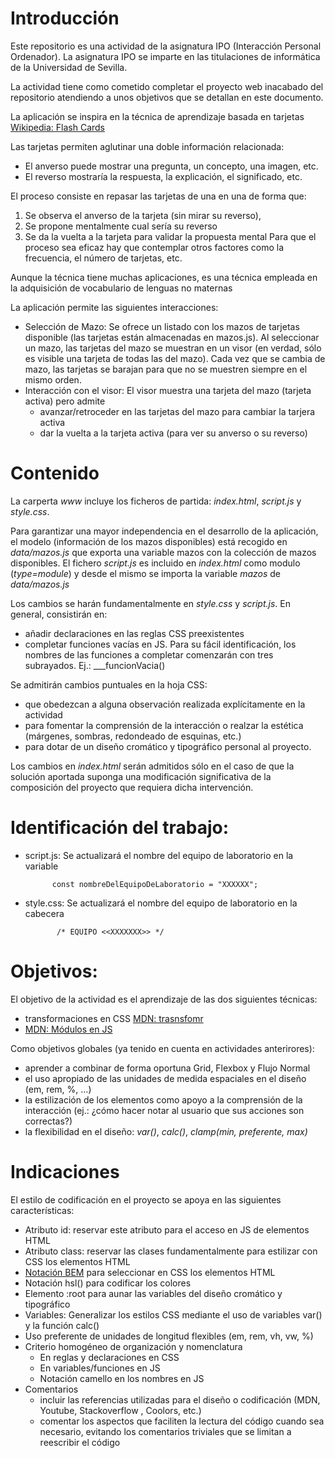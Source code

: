 # Introducción

Este repositorio es una actividad de la asignatura IPO (Interacción Personal Ordenador). La asignatura IPO se imparte en las titulaciones de informática de la Universidad de Sevilla.

La actividad tiene como cometido completar el proyecto web inacabado del repositorio atendiendo a unos objetivos que se detallan en este documento.

La aplicación se inspira en la técnica de aprendizaje basada en tarjetas
[Wikipedia: Flash Cards](https://es.wikipedia.org/wiki/Flash_cards)

Las tarjetas permiten aglutinar una doble información relacionada:

- El anverso puede mostrar una pregunta, un concepto, una imagen, etc.
- El reverso mostraría la respuesta, la explicación, el significado, etc.

El proceso consiste en repasar las tarjetas de una en una de forma que:

1. Se observa el anverso de la tarjeta (sin mirar su reverso),
2. Se propone mentalmente cual sería su reverso
3. Se da la vuelta a la tarjeta para validar la propuesta mental
   Para que el proceso sea eficaz hay que contemplar otros factores como la frecuencia,
   el número de tarjetas, etc.

Aunque la técnica tiene muchas aplicaciones, es una técnica empleada en la adquisición
de vocabulario de lenguas no maternas

La aplicación permite las siguientes interacciones:

- Selección de Mazo: Se ofrece un listado con los mazos de tarjetas disponible (las tarjetas están almacenadas en mazos.js). Al seleccionar un mazo, las tarjetas del mazo se muestran en un visor (en verdad, sólo es visible una tarjeta de todas las del mazo). Cada vez que se cambia de mazo, las tarjetas se barajan para que no se muestren siempre en el mismo orden.
- Interacción con el visor: El visor muestra una tarjeta del mazo (tarjeta activa) pero admite
  - avanzar/retroceder en las tarjetas del mazo para cambiar la tarjera activa
  - dar la vuelta a la tarjeta activa (para ver su anverso o su reverso)

# Contenido

La carperta _www_ incluye los ficheros de partida: _index.html_, _script.js_ y _style.css_.

Para garantizar una mayor independencia en el desarrollo de la aplicación, el modelo (información de los mazos disponibles) está recogido en _data/mazos.js_ que exporta una variable mazos con la colección de mazos disponibles. El fichero _script.js_ es incluido en _index.html_ como modulo (_type=module_) y desde el mismo se importa la variable _mazos_ de _data/mazos.js_

Los cambios se harán fundamentalmente en _style.css_ y _script.js_. En general, consistirán en:

- añadir declaraciones en las reglas CSS preexistentes
- completar funciones vacías en JS. Para su fácil identificación, los nombres de las funciones a completar comenzarán con tres subrayados. Ej.: \_\_\_funcionVacia()

Se admitirán cambios puntuales en la hoja CSS:

- que obedezcan a alguna observación realizada explícitamente en la actividad
- para fomentar la comprensión de la interacción o realzar la estética (márgenes, sombras, redondeado de esquinas, etc.)
- para dotar de un diseño cromático y tipográfico personal al proyecto.

Los cambios en _index.html_ serán admitidos sólo en el caso de que la solución aportada suponga una modificación significativa de la composición del proyecto que requiera dicha intervención.

# Identificación del trabajo:

- script.js: Se actualizará el nombre del equipo de laboratorio en la variable

            const nombreDelEquipoDeLaboratorio = "XXXXXX";

- style.css: Se actualizará el nombre del equipo de laboratorio en la cabecera

             /* EQUIPO <<XXXXXXX>> */

# Objetivos:

El objetivo de la actividad es el aprendizaje de las dos siguientes técnicas:

- transformaciones en CSS [MDN: trasnsfomr](https://developer.mozilla.org/en-US/docs/Web/CSS/transform)
- [MDN: Módulos en JS](https://developer.mozilla.org/en-US/docs/Web/JavaScript/Guide/Modules)

Como objetivos globales (ya tenido en cuenta en actividades anterirores):

- aprender a combinar de forma oportuna Grid, Flexbox y Flujo Normal
- el uso apropiado de las unidades de medida espaciales en el diseño (em, rem, %, ...)
- la estilización de los elementos como apoyo a la comprensión de la interacción (ej.: ¿cómo hacer notar al usuario que sus acciones son correctas?)
- la flexibilidad en el diseño: _var()_, _calc()_, _clamp(min, preferente, max)_

# Indicaciones

El estilo de codificación en el proyecto se apoya en las siguientes características:

- Atributo id: reservar este atributo para el acceso en JS de elementos HTML
- Atributo class: reservar las clases fundamentalmente para estilizar con CSS los elementos HTML
- [Notación BEM](https://getbem.com/) para seleccionar en CSS los elementos HTML
- Notación hsl() para codificar los colores
- Elemento :root para aunar las variables del diseño cromático y tipográfico
- Variables: Generalizar los estilos CSS mediante el uso de variables var() y la función calc()
- Uso preferente de unidades de longitud flexibles (em, rem, vh, vw, %)
- Criterio homogéneo de organización y nomenclatura
  - En reglas y declaraciones en CSS
  - En variables/funciones en JS
  - Notación camello en los nombres en JS
- Comentarios
  - incluir las referencias utilizadas para el diseño o codificación (MDN, Youtube, Stackoverflow , Coolors, etc.)
  - comentar los aspectos que faciliten la lectura del código cuando sea necesario, evitando los comentarios triviales que se limitan a reescribir el código
